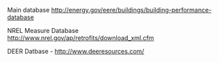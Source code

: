 Main database http://energy.gov/eere/buildings/building-performance-database

NREL Measure Database http://www.nrel.gov/ap/retrofits/download_xml.cfm

DEER Datbase - http://www.deeresources.com/

